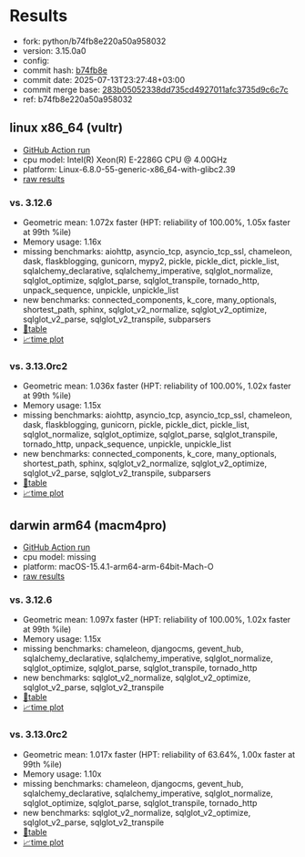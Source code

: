 # Results

- fork: python/b74fb8e220a50a958032
- version: 3.15.0a0
- config: 
- commit hash: [b74fb8e](https://github.com/python/cpython/commit/b74fb8e)
- commit date: 2025-07-13T23:27:48+03:00
- commit merge base: [283b05052338dd735cd4927011afc3735d9c6c7c](https://github.com/python/cpython/commit/283b05052338dd735cd4927011afc3735d9c6c7c)
- ref: b74fb8e220a50a958032

## linux x86_64 (vultr)

- [GitHub Action run](https://github.com/facebookexperimental/free-threading-benchmarking/actions/runs/16255162891)
- cpu model: Intel(R) Xeon(R) E-2286G CPU @ 4.00GHz
- platform: Linux-6.8.0-55-generic-x86_64-with-glibc2.39
- [raw results](bm-20250713-vultr-x86_64-python-b74fb8e220a50a958032-3.15.0a0-b74fb8e.json)

### vs. 3.12.6

- Geometric mean: 1.072x faster (HPT: reliability of 100.00%, 1.05x faster at 99th %ile)
- Memory usage: 1.16x
- missing benchmarks: aiohttp, asyncio_tcp, asyncio_tcp_ssl, chameleon, dask, flaskblogging, gunicorn, mypy2, pickle, pickle_dict, pickle_list, sqlalchemy_declarative, sqlalchemy_imperative, sqlglot_normalize, sqlglot_optimize, sqlglot_parse, sqlglot_transpile, tornado_http, unpack_sequence, unpickle, unpickle_list
- new benchmarks: connected_components, k_core, many_optionals, shortest_path, sphinx, sqlglot_v2_normalize, sqlglot_v2_optimize, sqlglot_v2_parse, sqlglot_v2_transpile, subparsers
- [📄table](bm-20250713-vultr-x86_64-python-b74fb8e220a50a958032-3.15.0a0-b74fb8e-vs-3.12.6.md)
- [📈time plot](bm-20250713-vultr-x86_64-python-b74fb8e220a50a958032-3.15.0a0-b74fb8e-vs-3.12.6.svg)

### vs. 3.13.0rc2

- Geometric mean: 1.036x faster (HPT: reliability of 100.00%, 1.02x faster at 99th %ile)
- Memory usage: 1.15x
- missing benchmarks: aiohttp, asyncio_tcp, asyncio_tcp_ssl, chameleon, dask, flaskblogging, gunicorn, pickle, pickle_dict, pickle_list, sqlglot_normalize, sqlglot_optimize, sqlglot_parse, sqlglot_transpile, tornado_http, unpack_sequence, unpickle, unpickle_list
- new benchmarks: connected_components, k_core, many_optionals, shortest_path, sphinx, sqlglot_v2_normalize, sqlglot_v2_optimize, sqlglot_v2_parse, sqlglot_v2_transpile, subparsers
- [📄table](bm-20250713-vultr-x86_64-python-b74fb8e220a50a958032-3.15.0a0-b74fb8e-vs-3.13.0rc2.md)
- [📈time plot](bm-20250713-vultr-x86_64-python-b74fb8e220a50a958032-3.15.0a0-b74fb8e-vs-3.13.0rc2.svg)

## darwin arm64 (macm4pro)

- [GitHub Action run](https://github.com/facebookexperimental/free-threading-benchmarking/actions/runs/16255162891)
- cpu model: missing
- platform: macOS-15.4.1-arm64-arm-64bit-Mach-O
- [raw results](bm-20250713-macm4pro-arm64-python-b74fb8e220a50a958032-3.15.0a0-b74fb8e.json)

### vs. 3.12.6

- Geometric mean: 1.097x faster (HPT: reliability of 100.00%, 1.02x faster at 99th %ile)
- Memory usage: 1.15x
- missing benchmarks: chameleon, djangocms, gevent_hub, sqlalchemy_declarative, sqlalchemy_imperative, sqlglot_normalize, sqlglot_optimize, sqlglot_parse, sqlglot_transpile, tornado_http
- new benchmarks: sqlglot_v2_normalize, sqlglot_v2_optimize, sqlglot_v2_parse, sqlglot_v2_transpile
- [📄table](bm-20250713-macm4pro-arm64-python-b74fb8e220a50a958032-3.15.0a0-b74fb8e-vs-3.12.6.md)
- [📈time plot](bm-20250713-macm4pro-arm64-python-b74fb8e220a50a958032-3.15.0a0-b74fb8e-vs-3.12.6.svg)

### vs. 3.13.0rc2

- Geometric mean: 1.017x faster (HPT: reliability of 63.64%, 1.00x faster at 99th %ile)
- Memory usage: 1.10x
- missing benchmarks: chameleon, djangocms, gevent_hub, sqlalchemy_declarative, sqlalchemy_imperative, sqlglot_normalize, sqlglot_optimize, sqlglot_parse, sqlglot_transpile, tornado_http
- new benchmarks: sqlglot_v2_normalize, sqlglot_v2_optimize, sqlglot_v2_parse, sqlglot_v2_transpile
- [📄table](bm-20250713-macm4pro-arm64-python-b74fb8e220a50a958032-3.15.0a0-b74fb8e-vs-3.13.0rc2.md)
- [📈time plot](bm-20250713-macm4pro-arm64-python-b74fb8e220a50a958032-3.15.0a0-b74fb8e-vs-3.13.0rc2.svg)

